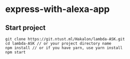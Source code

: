 # express-with-alexa-app

## Start project

```=bash
git clone https://git.ntust.ml/Hakalon/lambda-ASK.git
cd lambda-ASK // or your project directory name
npm install // or if you have yarn, use yarn install
npm start
```